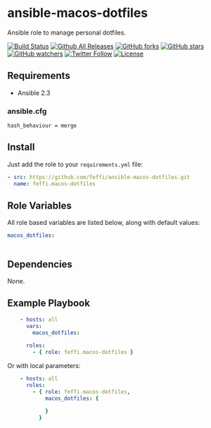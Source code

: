 # ansible-macos-dotfiles
Ansible role to manage personal dotfiles.

[![Build Status](https://img.shields.io/travis/feffi/ansible-macos-dotfiles.svg)](https://travis-ci.org/feffi/ansible-macos-dotfiles) [![Github All Releases](https://img.shields.io/github/downloads/feffi/ansible-macos-dotfiles/total.svg)](https://github.com/feffi/ansible-macos-dotfiles) [![GitHub forks](https://img.shields.io/github/forks/feffi/ansible-macos-dotfiles.svg?style=social&label=Fork)](https://github.com/feffi/ansible-macos-dotfiles) [![GitHub stars](https://img.shields.io/github/stars/feffi/ansible-macos-dotfiles.svg?style=social&label=Star)](https://github.com/feffi/ansible-macos-dotfiles) [![GitHub watchers](https://img.shields.io/github/watchers/feffi/ansible-macos-dotfiles.svg?style=social&label=Watch)](https://github.com/feffi/ansible-macos-dotfiles) [![Twitter Follow](https://img.shields.io/twitter/follow/feffi1.svg?style=social&label=Follow)](https://twitter.com/feffi1) [![License](http://img.shields.io/:license-mit-blue.svg)](https://github.com/feffi/ansible-macos-dotfiles/blob/master/LICENSE)

## Requirements
- Ansible 2.3

### ansible.cfg
```
hash_behaviour = merge
```

## Install
Just add the role to your ``requirements.yml`` file:
```yaml
- src: https://github.com/feffi/ansible-macos-dotfiles.git
  name: feffi.macos-dotfiles
```

## Role Variables
All role based variables are listed below, along with default values:

```yaml
macos_dotfiles:
  

```

## Dependencies
None.

## Example Playbook

```yaml
    - hosts: all
      vars:
        macos_dotfiles:
          
      roles:
        - { role: feffi.macos-dotfiles }
```
Or with local parameters:

```yaml
    - hosts: all
      roles:
        - { role: feffi.macos-dotfiles,
            macos_dotfiles: {
              
            }
          }
```
